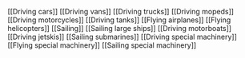 [[Driving cars]]
[[Driving vans]]
[[Driving trucks]]
[[Driving mopeds]]
[[Driving motorcycles]]
[[Driving tanks]]
[[Flying airplanes]]
[[Flying helicopters]]
[[Sailing]]
[[Sailing large ships]]
[[Driving motorboats]]
[[Driving jetskis]]
[[Sailing submarines]]
[[Driving special machinery]]
[[Flying special machinery]]
[[Sailing special machinery]]
